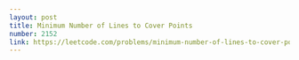 ```yaml
---
layout: post
title: Minimum Number of Lines to Cover Points
number: 2152
link: https://leetcode.com/problems/minimum-number-of-lines-to-cover-points
---
```

